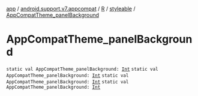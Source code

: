 [app](../../../index.md) / [android.support.v7.appcompat](../../index.md) / [R](../index.md) / [styleable](index.md) / [AppCompatTheme_panelBackground](.)

# AppCompatTheme_panelBackground

`static val AppCompatTheme_panelBackground: `[`Int`](https://kotlinlang.org/api/latest/jvm/stdlib/kotlin/-int/index.html)
`static val AppCompatTheme_panelBackground: `[`Int`](https://kotlinlang.org/api/latest/jvm/stdlib/kotlin/-int/index.html)
`static val AppCompatTheme_panelBackground: `[`Int`](https://kotlinlang.org/api/latest/jvm/stdlib/kotlin/-int/index.html)
`static val AppCompatTheme_panelBackground: `[`Int`](https://kotlinlang.org/api/latest/jvm/stdlib/kotlin/-int/index.html)